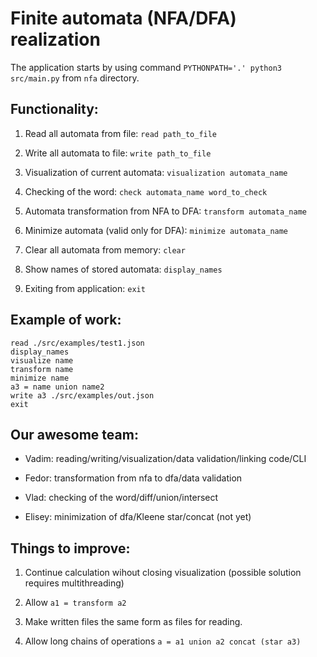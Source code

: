# Finite automata (NFA/DFA) realization

The application starts by using command `PYTHONPATH='.' python3 src/main.py` from `nfa` directory.

## Functionality:

1. Read all automata from file: `read path_to_file`

2. Write all automata to file: `write path_to_file`

3. Visualization of current automata: `visualization automata_name`

4. Checking of the word: `check automata_name word_to_check`

5. Automata transformation from NFA to DFA: `transform automata_name`

6. Minimize automata (valid only for DFA): `minimize automata_name`

7. Clear all automata from memory: `clear`

8. Show names of stored automata: `display_names`

9. Exiting from application: `exit`


## Example of work:

```
read ./src/examples/test1.json
display_names
visualize name
transform name
minimize name
a3 = name union name2
write a3 ./src/examples/out.json
exit
```



## Our awesome team:

* Vadim: reading/writing/visualization/data validation/linking code/CLI

* Fedor: transformation from nfa to dfa/data validation

* Vlad: checking of the word/diff/union/intersect

* Elisey: minimization of dfa/Kleene star/concat (not yet)


## Things to improve:

1. Continue calculation wihout closing visualization (possible solution requires multithreading)

2. Allow `a1 = transform a2`

3. Make written files the same form as files for reading.

4. Allow long chains of operations `a = a1 union a2 concat (star a3)`

